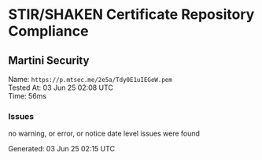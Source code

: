 # STIR/SHAKEN Certificate Repository Compliance

## Martini Security

Name: `https://p.mtsec.me/2e5a/Tdy0E1uIEGeW.pem`\
Tested At: 03 Jun 25 02:08 UTC\
Time: 56ms

### Issues

no warning, or error, or notice date level issues were found

Generated: 03 Jun 25 02:15 UTC